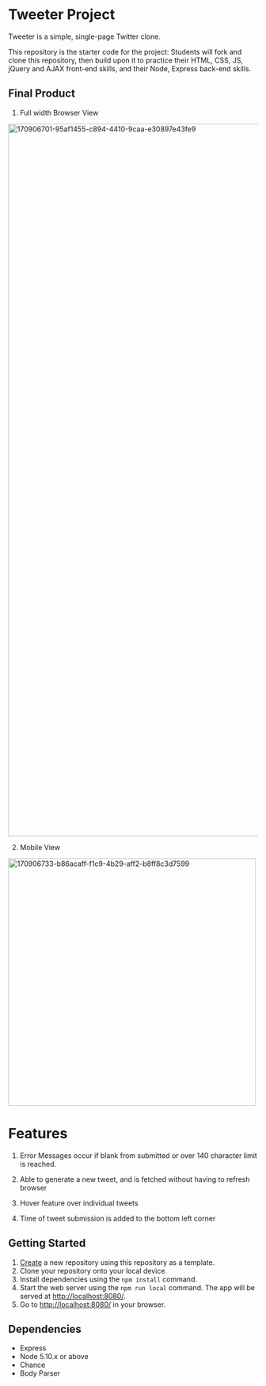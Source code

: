 # Tweeter Project

Tweeter is a simple, single-page Twitter clone.

This repository is the starter code for the project: Students will fork and clone this repository, then build upon it to practice their HTML, CSS, JS, jQuery and AJAX front-end skills, and their Node, Express back-end skills.

## Final Product 

1. Full width Browser View

<img width="1440" alt="170906701-95af1455-c894-4410-9caa-e30897e43fe9" src="https://user-images.githubusercontent.com/95609843/170907150-5d9595b4-4f43-423a-8346-8965d1807ea7.png">

2. Mobile View 

<img width="500" alt="170906733-b86acaff-f1c9-4b29-aff2-b8ff8c3d7599" src="https://user-images.githubusercontent.com/95609843/170907154-079f9e43-2e58-4fab-afe3-f3d53da039a7.png">

# Features

1. Error Messages occur if blank from submitted or over 140 character limit is reached.

2. Able to generate a new tweet, and is fetched without having to refresh browser

3. Hover feature over individual tweets

4. Time of tweet submission is added to the bottom left corner 


## Getting Started

1. [Create](https://docs.github.com/en/repositories/creating-and-managing-repositories/creating-a-repository-from-a-template) a new repository using this repository as a template.
2. Clone your repository onto your local device.
3. Install dependencies using the `npm install` command.
3. Start the web server using the `npm run local` command. The app will be served at <http://localhost:8080/>.
4. Go to <http://localhost:8080/> in your browser.

## Dependencies

- Express
- Node 5.10.x or above
- Chance
- Body Parser

